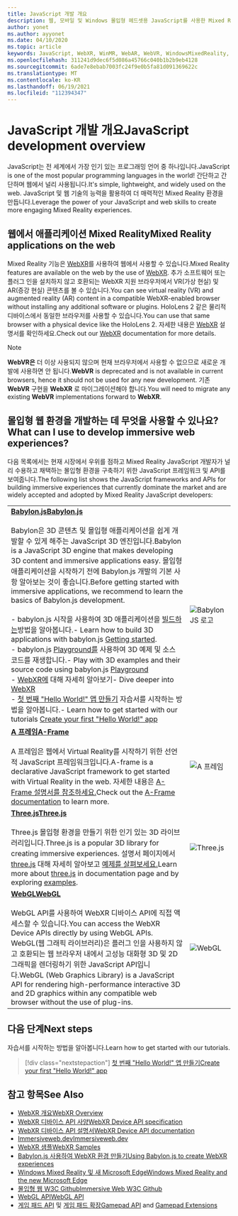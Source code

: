 ```yaml
---
title: JavaScript 개발 개요
description: 웹, 모바일 및 Windows 몰입형 헤드셋용 JavaScript를 사용한 Mixed Reality 개발 개요입니다.
author: yonet
ms.author: ayyonet
ms.date: 04/10/2020
ms.topic: article
keywords: JavaScript, WebXR, WinMR, WebAR, WebVR, WindowsMixedReality, HoloLens, windows mixed reality, web vr, web xr, web mr, web ar, 360, 360 비디오, 360 비디오, 360 사진, 360 사진, 360 콘텐츠, 몰입형 웹, 몰입형 웹, IW, 몰입형 웹
ms.openlocfilehash: 311241d9dec6f5d086a45766c040b1b2b9eb4128
ms.sourcegitcommit: 6ade7e8ebab7003fc24f9e0b5fa81d091369622c
ms.translationtype: MT
ms.contentlocale: ko-KR
ms.lasthandoff: 06/19/2021
ms.locfileid: "112394347"
---
```

# <a name="javascript-development-overview"></a><span data-ttu-id="2df55-104">JavaScript 개발 개요</span><span class="sxs-lookup"><span data-stu-id="2df55-104">JavaScript development overview</span></span>

<span data-ttu-id="2df55-105">JavaScript는 전 세계에서 가장 인기 있는 프로그래밍 언어 중 하나입니다.</span><span class="sxs-lookup"><span data-stu-id="2df55-105">JavaScript is one of the most popular programming languages in the world!</span></span> <span data-ttu-id="2df55-106">간단하고 간단하며 웹에서 널리 사용됩니다.</span><span class="sxs-lookup"><span data-stu-id="2df55-106">It's simple, lightweight, and widely used on the web.</span></span> <span data-ttu-id="2df55-107">JavaScript 및 웹 기술의 능력을 활용하여 더 매력적인 Mixed Reality 환경을 만듭니다.</span><span class="sxs-lookup"><span data-stu-id="2df55-107">Leverage the power of your JavaScript and web skills to create more engaging Mixed Reality experiences.</span></span>

## <a name="mixed-reality-applications-on-the-web"></a><span data-ttu-id="2df55-108">웹에서 애플리케이션 Mixed Reality</span><span class="sxs-lookup"><span data-stu-id="2df55-108">Mixed Reality applications on the web</span></span>

<span data-ttu-id="2df55-109">Mixed Reality 기능은 [WebXR](webxr-overview.md)를 사용하여 웹에서 사용할 수 있습니다.</span><span class="sxs-lookup"><span data-stu-id="2df55-109">Mixed Reality features are available on the web by the use of [WebXR](webxr-overview.md).</span></span> <span data-ttu-id="2df55-110">추가 소프트웨어 또는 플러그 인을 설치하지 않고 호환되는 WebXR 지원 브라우저에서 VR(가상 현실) 및 AR(증강 현실) 콘텐츠를 볼 수 있습니다.</span><span class="sxs-lookup"><span data-stu-id="2df55-110">You can see virtual reality (VR) and augmented reality (AR) content in a compatible WebXR-enabled browser without installing any additional software or plugins.</span></span> <span data-ttu-id="2df55-111">HoloLens 2 같은 물리적 디바이스에서 동일한 브라우저를 사용할 수 있습니다.</span><span class="sxs-lookup"><span data-stu-id="2df55-111">You can use that same browser with a physical device like the HoloLens 2.</span></span> <span data-ttu-id="2df55-112">자세한 내용은 [WebXR](webxr-overview.md) 설명서를 확인하세요.</span><span class="sxs-lookup"><span data-stu-id="2df55-112">Check out our [WebXR](webxr-overview.md) documentation for more details.</span></span>

> [!NOTE]
> <span data-ttu-id="2df55-113">**WebVR은** 더 이상 사용되지 않으며 현재 브라우저에서 사용할 수 없으므로 새로운 개발에 사용하면 안 됩니다.</span><span class="sxs-lookup"><span data-stu-id="2df55-113">**WebVR** is deprecated and is not available in current browsers, hence it should not be used for any new development.</span></span> <span data-ttu-id="2df55-114">기존 **WebVR** 구현을 **WebXR** 로 마이그레이션해야 합니다.</span><span class="sxs-lookup"><span data-stu-id="2df55-114">You will need to migrate any existing **WebVR** implementations forward to **WebXR**.</span></span>

## <a name="what-can-i-use-to-develop-immersive-web-experiences"></a><span data-ttu-id="2df55-115">몰입형 웹 환경을 개발하는 데 무엇을 사용할 수 있나요?</span><span class="sxs-lookup"><span data-stu-id="2df55-115">What can I use to develop immersive web experiences?</span></span>

<span data-ttu-id="2df55-116">다음 목록에서는 현재 시장에서 우위를 점하고 Mixed Reality JavaScript 개발자가 널리 수용하고 채택하는 몰입형 환경을 구축하기 위한 JavaScript 프레임워크 및 API를 보여줍니다.</span><span class="sxs-lookup"><span data-stu-id="2df55-116">The following list shows the JavaScript frameworks and APIs for building immersive experiences that currently dominate the market and are widely accepted and adopted by Mixed Reality JavaScript developers:</span></span>

|  |  |
| --- | --- |
|[<span data-ttu-id="2df55-117">**Babylon.js**</span><span class="sxs-lookup"><span data-stu-id="2df55-117">**Babylon.js**</span></span>](https://doc.babylonjs.com/)<br/><br/> <span data-ttu-id="2df55-118">Babylon은 3D 콘텐츠 및 몰입형 애플리케이션을 쉽게 개발할 수 있게 해주는 JavaScript 3D 엔진입니다.</span><span class="sxs-lookup"><span data-stu-id="2df55-118">Babylon is a JavaScript 3D engine that makes developing 3D content and immersive applications easy.</span></span> <span data-ttu-id="2df55-119">몰입형 애플리케이션을 시작하기 전에 Babylon.js 개발의 기본 사항 알아보는 것이 좋습니다.</span><span class="sxs-lookup"><span data-stu-id="2df55-119">Before getting started with immersive applications, we recommend to learn the basics of Babylon.js development.</span></span><br/><br/><span data-ttu-id="2df55-120">- babylon.js 시작을 사용하여 3D 애플리케이션을 [빌드하는](https://doc.babylonjs.com/start)방법을 알아봅니다.</span><span class="sxs-lookup"><span data-stu-id="2df55-120">- Learn how to build 3D applications with babylon.js [Getting started](https://doc.babylonjs.com/start).</span></span><br/><span data-ttu-id="2df55-121">- babylon.js [Playground를](https://doc.babylonjs.com/examples/) 사용하여 3D 예제 및 소스 코드를 재생합니다.</span><span class="sxs-lookup"><span data-stu-id="2df55-121">- Play with 3D examples and their source code using babylon.js [Playground](https://doc.babylonjs.com/examples/)</span></span><br/><span data-ttu-id="2df55-122">- [WebXR에](https://doc.babylonjs.com/divingDeeper/webXR) 대해 자세히 알아보기</span><span class="sxs-lookup"><span data-stu-id="2df55-122">- Dive deeper into [WebXR](https://doc.babylonjs.com/divingDeeper/webXR)</span></span><br/><span data-ttu-id="2df55-123">- [첫 번째 "Hello World!" 앱 만들기](tutorials/babylonjs-webxr-helloworld/introduction-01.md) 자습서를 시작하는 방법을 알아봅니다.</span><span class="sxs-lookup"><span data-stu-id="2df55-123">- Learn how to get started with our tutorials [Create your first "Hello World!" app](tutorials/babylonjs-webxr-helloworld/introduction-01.md)</span></span>|![BabylonJS 로고](images/babylon.js.example.png) |
|[<span data-ttu-id="2df55-125">**A 프레임**</span><span class="sxs-lookup"><span data-stu-id="2df55-125">**A-Frame**</span></span>](https://aframe.io/) <br/><br/><span data-ttu-id="2df55-126">A 프레임은 웹에서 Virtual Reality를 시작하기 위한 선언적 JavaScript 프레임워크입니다.</span><span class="sxs-lookup"><span data-stu-id="2df55-126">A-frame is a declarative JavaScript framework to get started with Virtual Reality in the web.</span></span> <span data-ttu-id="2df55-127">자세한 내용은 [A-Frame 설명서를 참조하세요.](https://aframe.io/docs/1.2.0/introduction/)</span><span class="sxs-lookup"><span data-stu-id="2df55-127">Check out the [A-Frame documentation](https://aframe.io/docs/1.2.0/introduction/) to learn more.</span></span> |![A 프레임](images/a-frame.example.png)  |
|[<span data-ttu-id="2df55-129">**Three.js**</span><span class="sxs-lookup"><span data-stu-id="2df55-129">**Three.js**</span></span>](https://threejs.org) <br/><br/><span data-ttu-id="2df55-130">Three.js 몰입형 환경을 만들기 위한 인기 있는 3D 라이브러리입니다.</span><span class="sxs-lookup"><span data-stu-id="2df55-130">Three.js is a popular 3D library for creating immersive experiences.</span></span> <span data-ttu-id="2df55-131">설명서 페이지에서 [three.js](https://threejs.org/docs/index.html#manual/en/introduction/Creating-a-scene) 대해 자세히 알아보고 [예제를 살펴보세요.](https://threejs.org/examples/#webgl_animation_cloth)</span><span class="sxs-lookup"><span data-stu-id="2df55-131">Learn more about [three.js](https://threejs.org/docs/index.html#manual/en/introduction/Creating-a-scene) in documentation page and by exploring [examples](https://threejs.org/examples/#webgl_animation_cloth).</span></span> |![Three.js](images/three.js.example.png)  |
|[<span data-ttu-id="2df55-133">**WebGL**</span><span class="sxs-lookup"><span data-stu-id="2df55-133">**WebGL**</span></span>](https://developer.mozilla.org/en-US/docs/Web/API/WebGL_API)  <br/><br/><span data-ttu-id="2df55-134">WebGL API를 사용하여 WebXR 디바이스 API에 직접 액세스할 수 있습니다.</span><span class="sxs-lookup"><span data-stu-id="2df55-134">You can access the WebXR Device APIs directly by using WebGL APIs.</span></span> <span data-ttu-id="2df55-135">WebGL(웹 그래픽 라이브러리)은 플러그 인을 사용하지 않고 호환되는 웹 브라우저 내에서 고성능 대화형 3D 및 2D 그래픽을 렌더링하기 위한 JavaScript API입니다.</span><span class="sxs-lookup"><span data-stu-id="2df55-135">WebGL (Web Graphics Library) is a JavaScript API for rendering high-performance interactive 3D and 2D graphics within any compatible web browser without the use of plug-ins.</span></span> |![WebGL](images/webgl.example.png)  |

## <a name="next-steps"></a><span data-ttu-id="2df55-137">다음 단계</span><span class="sxs-lookup"><span data-stu-id="2df55-137">Next steps</span></span>

<span data-ttu-id="2df55-138">자습서를 시작하는 방법을 알아봅니다.</span><span class="sxs-lookup"><span data-stu-id="2df55-138">Learn how to get started with our tutorials.</span></span>

> [!div class="nextstepaction"]
> [<span data-ttu-id="2df55-139">첫 번째 "Hello World!" 앱 만들기</span><span class="sxs-lookup"><span data-stu-id="2df55-139">Create your first "Hello World!" app</span></span>](tutorials/babylonjs-webxr-helloworld/introduction-01.md)

## <a name="see-also"></a><span data-ttu-id="2df55-140">참고 항목</span><span class="sxs-lookup"><span data-stu-id="2df55-140">See Also</span></span>

* [<span data-ttu-id="2df55-141">WebXR 개요</span><span class="sxs-lookup"><span data-stu-id="2df55-141">WebXR Overview</span></span>](webxr-overview.md)
* [<span data-ttu-id="2df55-142">WebXR 디바이스 API 사양</span><span class="sxs-lookup"><span data-stu-id="2df55-142">WebXR Device API specification</span></span>](https://immersive-web.github.io/webxr/)
* [<span data-ttu-id="2df55-143">WebXR 디바이스 API 설명서</span><span class="sxs-lookup"><span data-stu-id="2df55-143">WebXR Device API documentation</span></span>](https://developer.mozilla.org/en-US/docs/Web/API/WebXR_Device_API)
* [<span data-ttu-id="2df55-144">Immersiveweb.dev</span><span class="sxs-lookup"><span data-stu-id="2df55-144">Immersiveweb.dev</span></span>](https://immersiveweb.dev/)
* [<span data-ttu-id="2df55-145">WebXR 샘플</span><span class="sxs-lookup"><span data-stu-id="2df55-145">WebXR Samples</span></span>](https://immersive-web.github.io/webxr-samples/)
* [<span data-ttu-id="2df55-146">Babylon.js 사용하여 WebXR 환경 만들기</span><span class="sxs-lookup"><span data-stu-id="2df55-146">Using Babylon.js to create WebXR experiences</span></span>](https://doc.babylonjs.com/how_to/introduction_to_webxr)
* [<span data-ttu-id="2df55-147">Windows Mixed Reality 및 새 Microsoft Edge</span><span class="sxs-lookup"><span data-stu-id="2df55-147">Windows Mixed Reality and the new Microsoft Edge</span></span>](/windows/mixed-reality/new-microsoft-edge#introducing-the-new-microsoft-edge)
* [<span data-ttu-id="2df55-148">몰입형 웹 W3C Github</span><span class="sxs-lookup"><span data-stu-id="2df55-148">Immersive Web W3C Github</span></span>](https://github.com/immersive-web)
* <span data-ttu-id="2df55-149">[WebGL API](/previous-versions/windows/internet-explorer/ie-developer/dev-guides/bg182648(v=vs.85))</span><span class="sxs-lookup"><span data-stu-id="2df55-149">[WebGL API](/previous-versions/windows/internet-explorer/ie-developer/dev-guides/bg182648(v=vs.85))</span></span>
* <span data-ttu-id="2df55-150">[게임 패드 API](https://msdn.microsoft.com/library/dn743630(v=vs.85).aspx) 및 [게임 패드 확장](https://w3c.github.io/gamepad/extensions.html)</span><span class="sxs-lookup"><span data-stu-id="2df55-150">[Gamepad API](https://msdn.microsoft.com/library/dn743630(v=vs.85).aspx) and [Gamepad Extensions](https://w3c.github.io/gamepad/extensions.html)</span></span>
